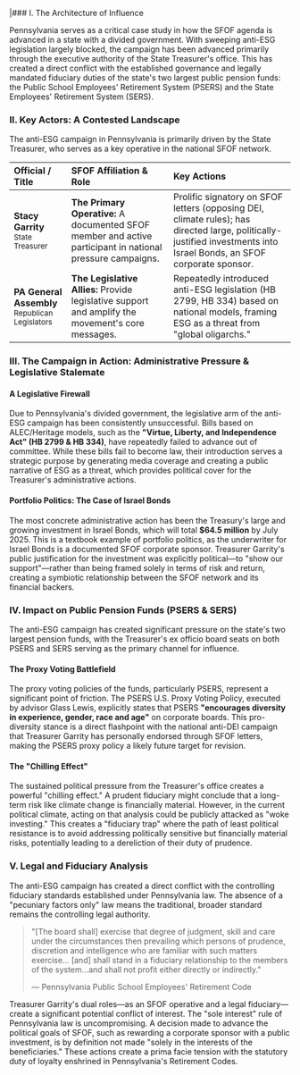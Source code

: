 ---
---
|### I. The Architecture of Influence

Pennsylvania serves as a critical case study in how the SFOF agenda is advanced in a state with a divided government. With sweeping anti-ESG legislation largely blocked, the campaign has been advanced primarily through the executive authority of the State Treasurer's office. This has created a direct conflict with the established governance and legally mandated fiduciary duties of the state's two largest public pension funds: the Public School Employees' Retirement System (PSERS) and the State Employees' Retirement System (SERS).

### II. Key Actors: A Contested Landscape

The anti-ESG campaign in Pennsylvania is primarily driven by the State Treasurer, who serves as a key operative in the national SFOF network.

| Official / Title | SFOF Affiliation & Role | Key Actions |
| :--- | :--- | :--- |
| **Stacy Garrity**<br><span style="font-size: smaller;">State Treasurer</span> | **The Primary Operative:** A documented SFOF member and active participant in national pressure campaigns. | Prolific signatory on SFOF letters (opposing DEI, climate rules); has directed large, politically-justified investments into Israel Bonds, an SFOF corporate sponsor. |
| **PA General Assembly**<br><span style="font-size: smaller;">Republican Legislators</span> | **The Legislative Allies:** Provide legislative support and amplify the movement's core messages. | Repeatedly introduced anti-ESG legislation (HB 2799, HB 334) based on national models, framing ESG as a threat from "global oligarchs." |

### III. The Campaign in Action: Administrative Pressure & Legislative Stalemate

#### A Legislative Firewall
Due to Pennsylvania's divided government, the legislative arm of the anti-ESG campaign has been consistently unsuccessful. Bills based on ALEC/Heritage models, such as the **"Virtue, Liberty, and Independence Act" (HB 2799 & HB 334)**, have repeatedly failed to advance out of committee. While these bills fail to become law, their introduction serves a strategic purpose by generating media coverage and creating a public narrative of ESG as a threat, which provides political cover for the Treasurer's administrative actions.

#### Portfolio Politics: The Case of Israel Bonds
The most concrete administrative action has been the Treasury's large and growing investment in Israel Bonds, which will total **$64.5 million** by July 2025. This is a textbook example of portfolio politics, as the underwriter for Israel Bonds is a documented SFOF corporate sponsor. Treasurer Garrity's public justification for the investment was explicitly political—to "show our support"—rather than being framed solely in terms of risk and return, creating a symbiotic relationship between the SFOF network and its financial backers.

### IV. Impact on Public Pension Funds (PSERS & SERS)

The anti-ESG campaign has created significant pressure on the state's two largest pension funds, with the Treasurer's ex officio board seats on both PSERS and SERS serving as the primary channel for influence.

#### The Proxy Voting Battlefield
The proxy voting policies of the funds, particularly PSERS, represent a significant point of friction. The PSERS U.S. Proxy Voting Policy, executed by advisor Glass Lewis, explicitly states that PSERS **"encourages diversity in experience, gender, race and age"** on corporate boards. This pro-diversity stance is a direct flashpoint with the national anti-DEI campaign that Treasurer Garrity has personally endorsed through SFOF letters, making the PSERS proxy policy a likely future target for revision.

#### The "Chilling Effect"
The sustained political pressure from the Treasurer's office creates a powerful "chilling effect." A prudent fiduciary might conclude that a long-term risk like climate change is financially material. However, in the current political climate, acting on that analysis could be publicly attacked as "woke investing." This creates a "fiduciary trap" where the path of least political resistance is to avoid addressing politically sensitive but financially material risks, potentially leading to a dereliction of their duty of prudence.

### V. Legal and Fiduciary Analysis

The anti-ESG campaign has created a direct conflict with the controlling fiduciary standards established under Pennsylvania law. The absence of a "pecuniary factors only" law means the traditional, broader standard remains the controlling legal authority.

> "[The board shall] exercise that degree of judgment, skill and care under the circumstances then prevailing which persons of prudence, discretion and intelligence who are familiar with such matters exercise... [and] shall stand in a fiduciary relationship to the members of the system...and shall not profit either directly or indirectly."
>
> — Pennsylvania Public School Employees' Retirement Code

Treasurer Garrity's dual roles—as an SFOF operative and a legal fiduciary—create a significant potential conflict of interest. The "sole interest" rule of Pennsylvania law is uncompromising. A decision made to advance the political goals of SFOF, such as rewarding a corporate sponsor with a public investment, is by definition not made "solely in the interests of the beneficiaries." These actions create a prima facie tension with the statutory duty of loyalty enshrined in Pennsylvania's Retirement Codes.
